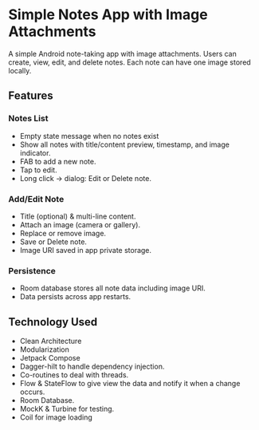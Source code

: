 # Simple Notes App with Image Attachments
A simple Android note-taking app with image attachments. Users can create, view, edit, and delete notes. Each note can have one image stored locally.

## Features
### Notes List
- Empty state message when no notes exist
- Show all notes with title/content preview, timestamp, and image indicator.
- FAB to add a new note.
- Tap to edit.
- Long click → dialog: Edit or Delete note.
### Add/Edit Note
- Title (optional) & multi-line content.
- Attach an image (camera or gallery).
- Replace or remove image.
- Save or Delete note.
- Image URI saved in app private storage.
### Persistence
- Room database stores all note data including image URI.
- Data persists across app restarts.

## Technology Used

- Clean Architecture
- Modularization
- Jetpack Compose
- Dagger-hilt to handle dependency injection.
- Co-routines to deal with threads.
- Flow & StateFlow to give view the data and notify it when a change occurs.
- Room Database.
- MockK & Turbine for testing.
- Coil for image loading
